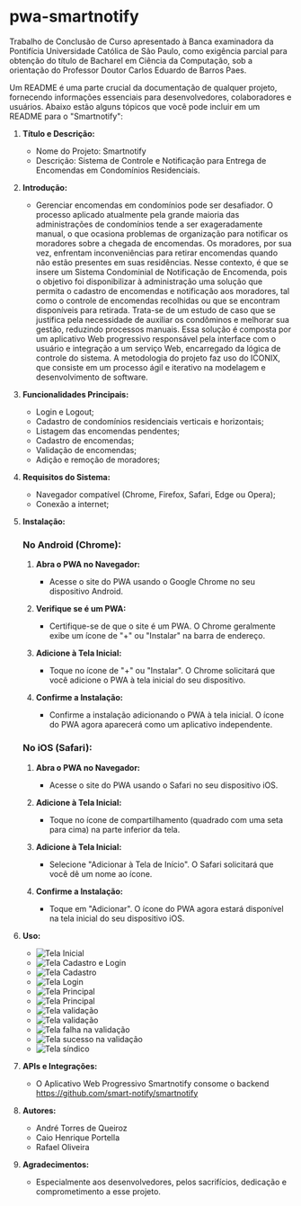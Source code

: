 # pwa-smartnotify
Trabalho de Conclusão de Curso apresentado à Banca examinadora da Pontifícia Universidade Católica de São Paulo, como exigência parcial para obtenção do título de Bacharel em Ciência da Computação, sob a orientação do Professor Doutor Carlos Eduardo de Barros Paes.

Um README é uma parte crucial da documentação de qualquer projeto, fornecendo informações essenciais para desenvolvedores, colaboradores e usuários. Abaixo estão alguns tópicos que você pode incluir em um README para o "Smartnotify":

1. **Título e Descrição:**
   - Nome do Projeto: Smartnotify
   - Descrição: Sistema de Controle e Notificação para Entrega de Encomendas em Condomínios Residenciais.

2. **Introdução:**
   - Gerenciar encomendas em condomínios pode ser desafiador. O processo aplicado atualmente pela grande maioria das administrações de condomínios tende a ser exageradamente manual, o que ocasiona problemas de organização para notificar os moradores sobre a chegada de encomendas. Os moradores, por sua vez, enfrentam inconveniências para retirar encomendas quando não estão presentes em suas residências. Nesse contexto, é que se insere um Sistema Condominial de Notificação de Encomenda, pois o objetivo foi disponibilizar à administração uma solução que permita o cadastro de encomendas e notificação aos moradores, tal como o controle de encomendas recolhidas ou que se encontram disponíveis para retirada. Trata-se de um estudo de caso que se justifica pela necessidade de auxiliar os condôminos e melhorar sua gestão, reduzindo processos manuais. Essa solução é composta por um aplicativo Web progressivo responsável pela interface com o usuário e integração a um serviço Web, encarregado da lógica de controle do sistema. A metodologia do projeto faz uso do ICONIX, que consiste em um processo ágil e iterativo na modelagem e desenvolvimento de software.

3. **Funcionalidades Principais:**
   - Login e Logout;
   - Cadastro de condomínios residenciais verticais e horizontais;
   - Listagem das encomendas pendentes;
   - Cadastro de encomendas;
   - Validação de encomendas;
   - Adição e remoção de moradores;

5. **Requisitos do Sistema:**
   - Navegador compatível (Chrome, Firefox, Safari, Edge ou Opera);
   - Conexão a internet;

6. **Instalação:**
    ### No Android (Chrome):
    1. **Abra o PWA no Navegador:**
        - Acesse o site do PWA usando o Google Chrome no seu dispositivo Android.

    2. **Verifique se é um PWA:**
        - Certifique-se de que o site é um PWA. O Chrome geralmente exibe um ícone de "+" ou "Instalar" na barra de endereço.

    3. **Adicione à Tela Inicial:**
        - Toque no ícone de "+" ou "Instalar". O Chrome solicitará que você adicione o PWA à tela inicial do seu dispositivo.

    4. **Confirme a Instalação:**
        - Confirme a instalação adicionando o PWA à tela inicial. O ícone do PWA agora aparecerá como um aplicativo independente.

    ### No iOS (Safari):
    1. **Abra o PWA no Navegador:**
        - Acesse o site do PWA usando o Safari no seu dispositivo iOS.

    2. **Adicione à Tela Inicial:**
        - Toque no ícone de compartilhamento (quadrado com uma seta para cima) na parte inferior da tela.

    3. **Adicione à Tela Inicial:**
        - Selecione "Adicionar à Tela de Início". O Safari solicitará que você dê um nome ao ícone.

    4. **Confirme a Instalação:**
        - Toque em "Adicionar". O ícone do PWA agora estará disponível na tela inicial do seu dispositivo iOS.

8. **Uso:**
     - <img src="docs/telas/1_tela_inicial.png" alt="Tela Inicial">
     - <img src="docs/telas/2_tela_cadastro_login.png" alt="Tela Cadastro e Login">
     - <img src="docs/telas/3_tela_cadastro.png" alt="Tela Cadastro">
     - <img src="docs/telas/4_tela_de_login.png" alt="Tela Login">
     - <img src="docs/telas/5_tela Principal_sem_encomendas.png" alt="Tela Principal">
     - <img src="docs/telas/6_tela Principal_com_encomendas.png" alt="Tela Principal">
     - <img src="docs/telas/7_tela_de_validação.png" alt="Tela validação">
     - <img src="docs/telas/8_validação_de_encomendas.png" alt="Tela validação">
     - <img src="docs/telas/8.1_falha_na_validação_de_encomendas.png" alt="Tela falha na validação">
     - <img src="docs/telas/8.2_sucesso_na_validação_de_encomendas.png" alt="Tela sucesso na validação">
     - <img src="docs/telas/9_tela_do_síndico.png" alt="Tela síndico">

9. **APIs e Integrações:**
   - O Aplicativo Web Progressivo Smartnotify consome o backend https://github.com/smart-notify/smartnotify

12. **Autores:**
    - André Torres de Queiroz
    - Caio Henrique Portella
    - Rafael Oliveira

13. **Agradecimentos:**
    - Especialmente aos desenvolvedores, pelos sacrifícios, dedicação e comprometimento a esse projeto.
